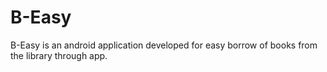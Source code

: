 # B-Easy
B-Easy is an android application developed for easy borrow of books from the library through app.

